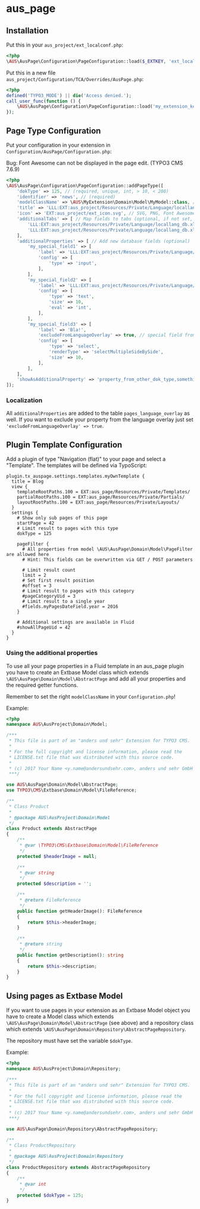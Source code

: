 # aus_page

## Installation

Put this in your `aus_project/ext_localconf.php`:
```php
<?php
\AUS\AusPage\Configuration\PageConfiguration::load($_EXTKEY, 'ext_localconf.php');
```


Put this in a new file `aus_project/Configuration/TCA/Overrides/AusPage.php`:
```php
<?php
defined('TYPO3_MODE') || die('Access denied.');
call_user_func(function () {
    \AUS\AusPage\Configuration\PageConfiguration::load('my_extension_key', 'TCA/Overrides');
});
```

## Page Type Configuration

Put your configuration in your extension in `Configuration/AusPage/Configuration.php`:

Bug: Font Awesome can not be displayed in the page edit. (TYPO3 CMS 7.6.9)

```php
<?php
\AUS\AusPage\Configuration\PageConfiguration::addPageType([
    'dokType' => 125, // (required, unique, int, > 10, < 200)
    'identifier' => 'news', // (required)
    'modelClassName' => \AUS\MyExtension\Domain\Model\MyModel::class, // create TypoScript mapping (is needed if you add Properties that will be used in FE ++Repository(with doktype) is needed too)
    'title' => 'LLL:EXT:aus_project/Resources/Private/Language/locallang_db.xlf:doktype.news',
    'icon' => 'EXT:aus_project/ext_icon.svg', // SVG, PNG, Font Awesome ('file')
    'additionalTabs' => [ // Map fields to tabs (optional, if not set, a default tab for this dokType will be created)
        'LLL:EXT:aus_project/Resources/Private/Language/locallang_db.xlf:doktype.news.tab.foo' => ['my_special_field1', 'my_special_field2'],
        'LLL:EXT:aus_project/Resources/Private/Language/locallang_db.xlf:doktype.news.tab.bar' => ['my_special_field3', 'property_from_other_dok_type'],
    ],
    'additionalProperties' => [ // Add new database fields (optional)
        'my_special_field1' => [
            'label' => 'LLL:EXT:aus_project/Resources/Private/Language/locallang_db.xlf:news.my_special_field1',
            'config' => [
                'type' => 'input',
            ],
        ],
        'my_special_field2' => [
            'label' => 'LLL:EXT:aus_project/Resources/Private/Language/locallang_db.xlf:news.my_special_field2',
            'config' => [
                'type' => 'text',
                'size' => 10,
                'eval' => 'int',
            ],
        ],
        'my_special_field3' => [
            'label' => 'Bla!',
            'excludeFromLanguageOverlay' => true, // special field from aus_page
            'config' => [
                'type' => 'select',
                'renderType' => 'selectMultipleSideBySide',
                'size' => 10,
            ],
        ],
    ],
    'showAsAdditionalProperty' => 'property_from_other_dok_type,something_else', // show existing database fields for this dokType
]);
```

### Localization

All `additionalProperties` are added to the table `pages_language_overlay` as well.
If you want to exclude your property from the language overlay just set `'excludeFromLanguageOverlay' => true`.


## Plugin Template Configuration

Add a plugin of type "Navigation (flat)" to your page and select a "Template".
The templates will be defined via TypoScript:

```
plugin.tx_auspage.settings.templates.myOwnTemplate {
  title = Blog
  view {
    templateRootPaths.100 = EXT:aus_page/Resources/Private/Templates/
    partialRootPaths.100 = EXT:aus_page/Resources/Private/Partials/
    layoutRootPaths.100 = EXT:aus_page/Resources/Private/Layouts/
  }
  settings {
    # Show only sub pages of this page
    startPage = 42
    # Limit result to pages with this type
    dokType = 125

    pageFilter {
      # All properties from model \AUS\AusPage\Domain\Model\PageFilter are allowed here
      # Hint: This fields can be overwritten via GET / POST parameters

      # Limit result count
      limit = 2
      # Set first result position
      #offset = 3
      # Limit result to pages with this category
      #pageCategoryUid = 3
      # Limit result to a single year
      #fields.myPagesDateField.year = 2016
    }

    # Additional settings are available in Fluid
    #showAllPageUid = 42
  }
}
```

### Using the additional properties

To use all your page properties in a Fluid template in an aus_page plugin you have to create an Extbase Model class
which extends `\AUS\AusPage\Domain\Model\AbstractPage` and add all your properties and the required getter functions.

Remember to set the right `modelClassName` in your `Configuration.php`!

Example:
```php
<?php
namespace AUS\AusProject\Domain\Model;

/***
 * This file is part of an "anders und sehr" Extension for TYPO3 CMS.
 *
 * For the full copyright and license information, please read the
 * LICENSE.txt file that was distributed with this source code.
 *
 * (c) 2017 Your Name <y.name@andersundsehr.com>, anders und sehr GmbH
 ***/

use AUS\AusPage\Domain\Model\AbstractPage;
use TYPO3\CMS\Extbase\Domain\Model\FileReference;

/**
 * Class Product
 *
 * @package AUS\AusProject\Domain\Model
 */
class Product extends AbstractPage
{
    /**
     * @var \TYPO3\CMS\Extbase\Domain\Model\FileReference
     */
    protected $headerImage = null;

    /**
     * @var string
     */
    protected $description = '';

    /**
     * @return FileReference
     */
    public function getHeaderImage(): FileReference
    {
        return $this->headerImage;
    }

    /**
     * @return string
     */
    public function getDescription(): string
    {
        return $this->description;
    }
}
```


## Using pages as Extbase Model

If you want to use pages in your extension as an Extbase Model object you have to create a Model class
which extends `\AUS\AusPage\Domain\Model\AbstractPage` (see above) and a repository class
which extends `\AUS\AusPage\Domain\Repository\AbstractPageRepository`.

The repository must have set the variable `$dokType`.

Example:
```php
<?php
namespace AUS\AusProject\Domain\Repository;

/***
 * This file is part of an "anders und sehr" Extension for TYPO3 CMS.
 *
 * For the full copyright and license information, please read the
 * LICENSE.txt file that was distributed with this source code.
 *
 * (c) 2017 Your Name <y.name@andersundsehr.com>, anders und sehr GmbH
 ***/

use AUS\AusPage\Domain\Repository\AbstractPageRepository;

/**
 * Class ProductRepository
 *
 * @package AUS\AusProject\Domain\Repository
 */
class ProductRepository extends AbstractPageRepository
{
    /**
     * @var int
     */
    protected $dokType = 125;
}
```
